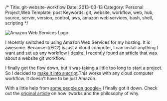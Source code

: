 /*
Title: git-website-workflow
Date: 2013-03-13
Category: Personal Project,Web
Template: post
Keywords: git, website, workflow, web, hub, source, server, version, control, aws, amazon web services, bash, shell, scripting
*/

<div class="center">
  <img alt="Amazon Web Services Logo" src="http://ohdoylerules.com/content/images/awslogo.png">
</div>

I recently switched to using Amazon Web Services for my hosting. It is awesome. Because it(EC2) is just a cloud computer, I can install anything I want and set up any workflow I desire. I recently found [an article](http://goo.gl/0L3E6 "A web-focused Git workflow") that was about a website git workflow.

I finally got the flow down, but it was taking a little too long to start a project. So I decided to [make it into a script](https://github.com/james2doyle/git-website-workflow "git-websit-workflow bash script").This works with any cloud computer workflow. It doesn't have to be just Amazon.

With a little help from [some people on google+](https://plus.google.com/109231487156400680487/postsWzueZxHuP7b "google plus bash community post") I finally got it down. Check out the [original article](http://goo.gl/0L3E6 "A web-focused Git workflow") on how itworks and the philosophy of why.
